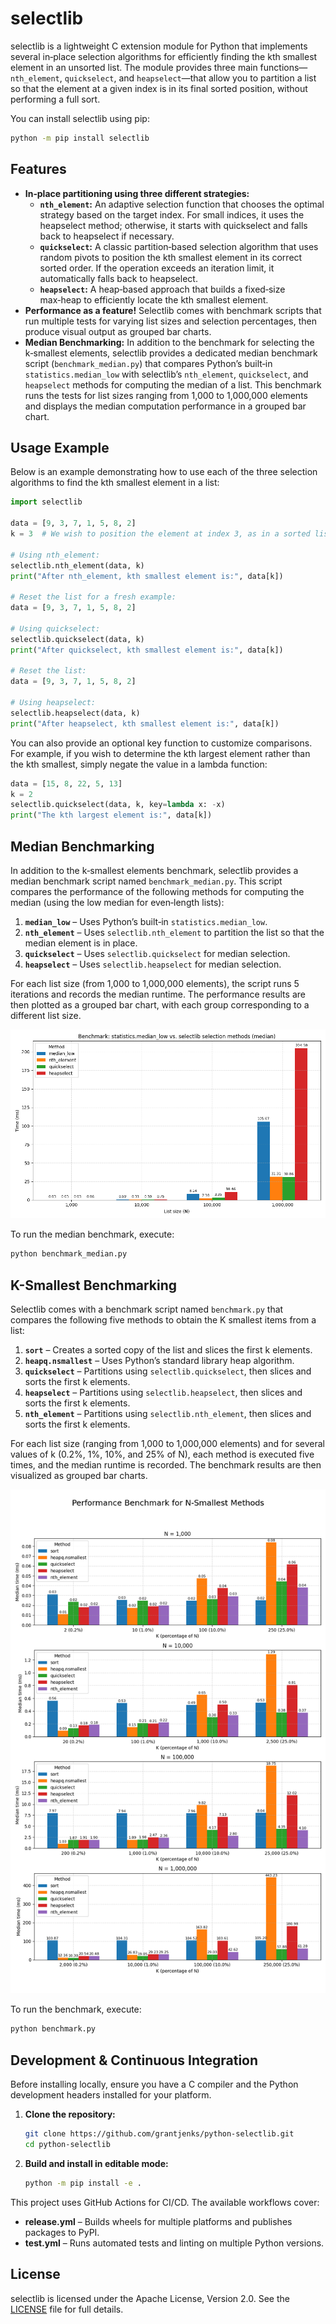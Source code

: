 # selectlib

selectlib is a lightweight C extension module for Python that implements several in‑place selection algorithms for efficiently finding the kth smallest element in an unsorted list. The module provides three main functions—`nth_element`, `quickselect`, and `heapselect`—that allow you to partition a list so that the element at a given index is in its final sorted position, without performing a full sort.

You can install selectlib using pip:

```bash
python -m pip install selectlib
```

## Features

- **In‑place partitioning using three different strategies:**
  - **`nth_element`:** An adaptive selection function that chooses the optimal strategy based on the target index. For small indices, it uses the heapselect method; otherwise, it starts with quickselect and falls back to heapselect if necessary.
  - **`quickselect`:** A classic partition‑based selection algorithm that uses random pivots to position the kth smallest element in its correct sorted order. If the operation exceeds an iteration limit, it automatically falls back to heapselect.
  - **`heapselect`:** A heap‑based approach that builds a fixed‑size max‑heap to efficiently locate the kth smallest element.
- **Performance as a feature!**
  Selectlib comes with benchmark scripts that run multiple tests for varying list sizes and selection percentages, then produce visual output as grouped bar charts.
- **Median Benchmarking:**
  In addition to the benchmark for selecting the k‑smallest elements, selectlib provides a dedicated median benchmark script (`benchmark_median.py`) that compares Python’s built‑in `statistics.median_low` with selectlib’s `nth_element`, `quickselect`, and `heapselect` methods for computing the median of a list. This benchmark runs the tests for list sizes ranging from 1,000 to 1,000,000 elements and displays the median computation performance in a grouped bar chart.

## Usage Example

Below is an example demonstrating how to use each of the three selection algorithms to find the kth smallest element in a list:

```python
import selectlib

data = [9, 3, 7, 1, 5, 8, 2]
k = 3  # We wish to position the element at index 3, as in a sorted list

# Using nth_element:
selectlib.nth_element(data, k)
print("After nth_element, kth smallest element is:", data[k])

# Reset the list for a fresh example:
data = [9, 3, 7, 1, 5, 8, 2]

# Using quickselect:
selectlib.quickselect(data, k)
print("After quickselect, kth smallest element is:", data[k])

# Reset the list:
data = [9, 3, 7, 1, 5, 8, 2]

# Using heapselect:
selectlib.heapselect(data, k)
print("After heapselect, kth smallest element is:", data[k])
```

You can also provide an optional key function to customize comparisons. For example, if you wish to determine the kth largest element rather than the kth smallest, simply negate the value in a lambda function:

```python
data = [15, 8, 22, 5, 13]
k = 2
selectlib.quickselect(data, k, key=lambda x: -x)
print("The kth largest element is:", data[k])
```

## Median Benchmarking

In addition to the k‑smallest elements benchmark, selectlib provides a median benchmark script named `benchmark_median.py`. This script compares the performance of the following methods for computing the median (using the low median for even‑length lists):

1. **`median_low`** – Uses Python’s built‑in `statistics.median_low`.
2. **`nth_element`** – Uses `selectlib.nth_element` to partition the list so that the median element is in place.
3. **`quickselect`** – Uses `selectlib.quickselect` for median selection.
4. **`heapselect`** – Uses `selectlib.heapselect` for median selection.

For each list size (from 1,000 to 1,000,000 elements), the script runs 5 iterations and records the median runtime. The performance results are then plotted as a grouped bar chart, with each group corresponding to a different list size.

![Median Benchmark Results](https://github.com/grantjenks/python-selectlib/blob/main/plot_median.png?raw=true)

To run the median benchmark, execute:

```bash
python benchmark_median.py
```

## K-Smallest Benchmarking

Selectlib comes with a benchmark script named `benchmark.py` that compares the following five methods to obtain the K smallest items from a list:

1. **`sort`** – Creates a sorted copy of the list and slices the first k elements.
2. **`heapq.nsmallest`** – Uses Python’s standard library heap algorithm.
3. **`quickselect`** – Partitions using `selectlib.quickselect`, then slices and sorts the first k elements.
4. **`heapselect`** – Partitions using `selectlib.heapselect`, then slices and sorts the first k elements.
5. **`nth_element`** – Partitions using `selectlib.nth_element`, then slices and sorts the first k elements.

For each list size (ranging from 1,000 to 1,000,000 elements) and for several values of k (0.2%, 1%, 10%, and 25% of N), each method is executed five times, and the median runtime is recorded. The benchmark results are then visualized as grouped bar charts.

![Benchmark Results](https://github.com/grantjenks/python-selectlib/blob/main/plot.png?raw=true)

To run the benchmark, execute:

```bash
python benchmark.py
```

## Development & Continuous Integration

Before installing locally, ensure you have a C compiler and the Python development headers installed for your platform.

1. **Clone the repository:**

   ```bash
   git clone https://github.com/grantjenks/python-selectlib.git
   cd python-selectlib
   ```

2. **Build and install in editable mode:**

   ```bash
   python -m pip install -e .
   ```

This project uses GitHub Actions for CI/CD. The available workflows cover:

- **release.yml** – Builds wheels for multiple platforms and publishes packages to PyPI.
- **test.yml** – Runs automated tests and linting on multiple Python versions.

## License

selectlib is licensed under the Apache License, Version 2.0. See the [LICENSE](LICENSE) file for full details.
